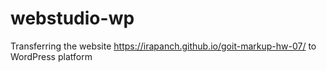 # webstudio-wp
Transferring the website https://irapanch.github.io/goit-markup-hw-07/ to WordPress platform
